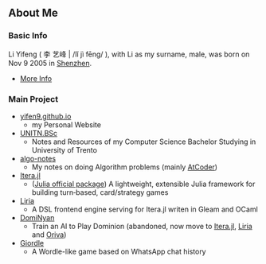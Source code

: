 ## About Me

### Basic Info

Li Yifeng ( 李 艺峰 | /lǐ jì fēng/ ), with Li as my surname, male, was born on Nov 9 2005 in [Shenzhen](https://maps.app.goo.gl/ZMK1shMR3rZZyMA96).
- [More Info](https://yifen9.github.io/about)

### Main Project

- [yifen9.github.io](https://yifen9.github.io)
  - my Personal Website
- [UNITN.BSc](https://yifen9.github.io/UNITN.BSc)
  - Notes and Resources of my Computer Science Bachelor Studying in University of Trento
- [algo-notes](https://yifen9.github.io/algo-notes)
  - My notes on doing Algorithm problems (mainly [AtCoder](https://atcoder.jp))
- [Itera.jl](https://github.com/yifen9/Itera.jl)
  - ([Julia official package](https://juliahub.com/ui/Packages/General/Itera)) A lightweight, extensible Julia framework for building turn‑based, card/strategy games
- [Liria](https://github.com/yifen9/Liria)
  - A DSL frontend engine serving for Itera.jl writen in Gleam and OCaml
- [DomiNyan](https://github.com/yifen9/DomiNyan)
  - Train an AI to Play Dominion (abandoned, now move to [Itera.jl](https://github.com/yifen9/Itera.jl), [Liria](https://github.com/yifen9/Liria) and [Oriva](https://github.com/yifen9/Oriva))
- [Giordle](https://github.com/yifen9/Giordle)
  - A Wordle-like game based on WhatsApp chat history
